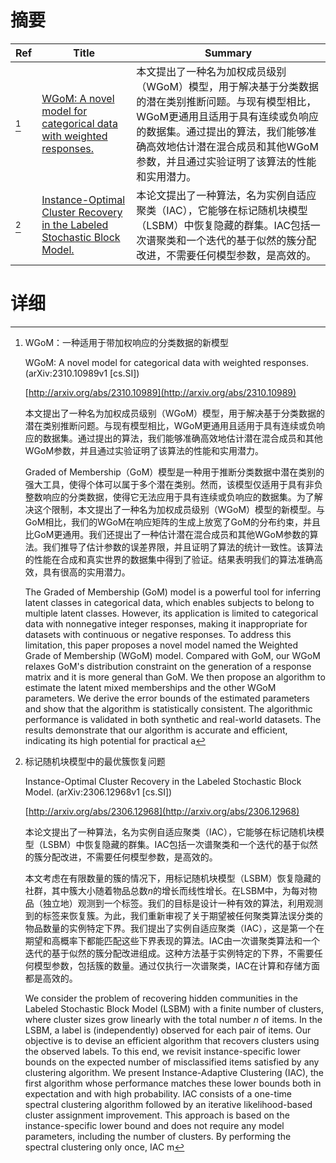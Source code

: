 # 摘要

| Ref | Title | Summary |
| --- | --- | --- |
| [^1] | [WGoM: A novel model for categorical data with weighted responses.](http://arxiv.org/abs/2310.10989) | 本文提出了一种名为加权成员级别（WGoM）模型，用于解决基于分类数据的潜在类别推断问题。与现有模型相比，WGoM更通用且适用于具有连续或负响应的数据集。通过提出的算法，我们能够准确高效地估计潜在混合成员和其他WGoM参数，并且通过实验证明了该算法的性能和实用潜力。 |
| [^2] | [Instance-Optimal Cluster Recovery in the Labeled Stochastic Block Model.](http://arxiv.org/abs/2306.12968) | 本论文提出了一种算法，名为实例自适应聚类（IAC），它能够在标记随机块模型（LSBM）中恢复隐藏的群集。IAC包括一次谱聚类和一个迭代的基于似然的簇分配改进，不需要任何模型参数，是高效的。 |

# 详细

[^1]: WGoM：一种适用于带加权响应的分类数据的新模型

    WGoM: A novel model for categorical data with weighted responses. (arXiv:2310.10989v1 [cs.SI])

    [http://arxiv.org/abs/2310.10989](http://arxiv.org/abs/2310.10989)

    本文提出了一种名为加权成员级别（WGoM）模型，用于解决基于分类数据的潜在类别推断问题。与现有模型相比，WGoM更通用且适用于具有连续或负响应的数据集。通过提出的算法，我们能够准确高效地估计潜在混合成员和其他WGoM参数，并且通过实验证明了该算法的性能和实用潜力。

    

    Graded of Membership（GoM）模型是一种用于推断分类数据中潜在类别的强大工具，使得个体可以属于多个潜在类别。然而，该模型仅适用于具有非负整数响应的分类数据，使得它无法应用于具有连续或负响应的数据集。为了解决这个限制，本文提出了一种名为加权成员级别（WGoM）模型的新模型。与GoM相比，我们的WGoM在响应矩阵的生成上放宽了GoM的分布约束，并且比GoM更通用。我们还提出了一种估计潜在混合成员和其他WGoM参数的算法。我们推导了估计参数的误差界限，并且证明了算法的统计一致性。该算法的性能在合成和真实世界的数据集中得到了验证。结果表明我们的算法准确高效，具有很高的实用潜力。

    The Graded of Membership (GoM) model is a powerful tool for inferring latent classes in categorical data, which enables subjects to belong to multiple latent classes. However, its application is limited to categorical data with nonnegative integer responses, making it inappropriate for datasets with continuous or negative responses. To address this limitation, this paper proposes a novel model named the Weighted Grade of Membership (WGoM) model. Compared with GoM, our WGoM relaxes GoM's distribution constraint on the generation of a response matrix and it is more general than GoM. We then propose an algorithm to estimate the latent mixed memberships and the other WGoM parameters. We derive the error bounds of the estimated parameters and show that the algorithm is statistically consistent. The algorithmic performance is validated in both synthetic and real-world datasets. The results demonstrate that our algorithm is accurate and efficient, indicating its high potential for practical a
    
[^2]: 标记随机块模型中的最优簇恢复问题

    Instance-Optimal Cluster Recovery in the Labeled Stochastic Block Model. (arXiv:2306.12968v1 [cs.SI])

    [http://arxiv.org/abs/2306.12968](http://arxiv.org/abs/2306.12968)

    本论文提出了一种算法，名为实例自适应聚类（IAC），它能够在标记随机块模型（LSBM）中恢复隐藏的群集。IAC包括一次谱聚类和一个迭代的基于似然的簇分配改进，不需要任何模型参数，是高效的。

    

    本文考虑在有限数量的簇的情况下，用标记随机块模型（LSBM）恢复隐藏的社群，其中簇大小随着物品总数$n$的增长而线性增长。在LSBM中，为每对物品（独立地）观测到一个标签。我们的目标是设计一种有效的算法，利用观测到的标签来恢复簇。为此，我们重新审视了关于期望被任何聚类算法误分类的物品数量的实例特定下界。我们提出了实例自适应聚类（IAC），这是第一个在期望和高概率下都能匹配这些下界表现的算法。IAC由一次谱聚类算法和一个迭代的基于似然的簇分配改进组成。这种方法基于实例特定的下界，不需要任何模型参数，包括簇的数量。通过仅执行一次谱聚类，IAC在计算和存储方面都是高效的。

    We consider the problem of recovering hidden communities in the Labeled Stochastic Block Model (LSBM) with a finite number of clusters, where cluster sizes grow linearly with the total number $n$ of items. In the LSBM, a label is (independently) observed for each pair of items. Our objective is to devise an efficient algorithm that recovers clusters using the observed labels. To this end, we revisit instance-specific lower bounds on the expected number of misclassified items satisfied by any clustering algorithm. We present Instance-Adaptive Clustering (IAC), the first algorithm whose performance matches these lower bounds both in expectation and with high probability. IAC consists of a one-time spectral clustering algorithm followed by an iterative likelihood-based cluster assignment improvement. This approach is based on the instance-specific lower bound and does not require any model parameters, including the number of clusters. By performing the spectral clustering only once, IAC m
    

